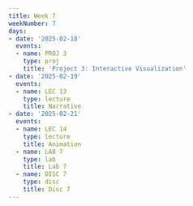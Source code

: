 ```yaml
---
title: Week 7
weekNumber: 7
days:
- date: '2025-02-18'
  events:
  - name: PROJ 3
    type: proj
    title: 'Project 3: Interactive Visualization'
- date: '2025-02-19'
  events:
  - name: LEC 13
    type: lecture
    title: Narrative
- date: '2025-02-21'
  events:
  - name: LEC 14
    type: lecture
    title: Animation
  - name: LAB 7
    type: lab
    title: Lab 7
  - name: DISC 7
    type: disc
    title: Disc 7
---
```

